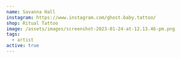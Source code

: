 ```yaml
---
name: Savanna Hall
instagram: https://www.instagram.com/ghost.baby.tattoo/
shop: Ritual Tattoo
image: /assets/images/screenshot-2023-01-24-at-12.13.46-pm.png
tags:
  - artist
active: true
---
```

